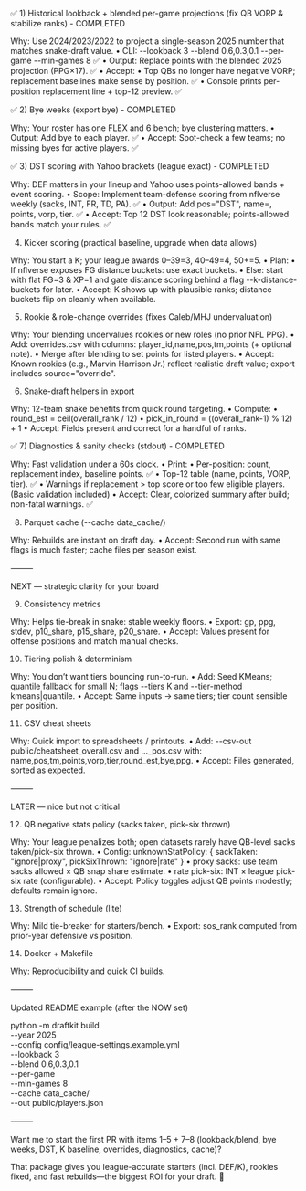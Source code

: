 
✅ 1) Historical lookback + blended per-game projections (fix QB VORP & stabilize ranks) - COMPLETED

Why: Use 2024/2023/2022 to project a single-season 2025 number that matches snake-draft value.
	•	CLI: --lookback 3 --blend 0.6,0.3,0.1 --per-game --min-games 8 ✅
	•	Output: Replace points with the blended 2025 projection (PPG×17). ✅
	•	Accept:
	•	Top QBs no longer have negative VORP; replacement baselines make sense by position. ✅
	•	Console prints per-position replacement line + top-12 preview. ✅

✅ 2) Bye weeks (export bye) - COMPLETED

Why: Your roster has one FLEX and 6 bench; bye clustering matters.
	•	Output: Add bye to each player. ✅
	•	Accept: Spot-check a few teams; no missing byes for active players. ✅

✅ 3) DST scoring with Yahoo brackets (league exact) - COMPLETED

Why: DEF matters in your lineup and Yahoo uses points-allowed bands + event scoring.
	•	Scope: Implement team-defense scoring from nflverse weekly (sacks, INT, FR, TD, PA). ✅
	•	Output: Add pos="DST", name=<TEAM>, points, vorp, tier. ✅
	•	Accept: Top 12 DST look reasonable; points-allowed bands match your rules. ✅

4) Kicker scoring (practical baseline, upgrade when data allows)

Why: You start a K; your league awards 0–39=3, 40–49=4, 50+=5.
	•	Plan:
	•	If nflverse exposes FG distance buckets: use exact buckets.
	•	Else: start with flat FG=3 & XP=1 and gate distance scoring behind a flag --k-distance-buckets for later.
	•	Accept: K shows up with plausible ranks; distance buckets flip on cleanly when available.

5) Rookie & role-change overrides (fixes Caleb/MHJ undervaluation)

Why: Your blending undervalues rookies or new roles (no prior NFL PPG).
	•	Add: overrides.csv with columns: player_id,name,pos,tm,points (+ optional note).
	•	Merge after blending to set points for listed players.
	•	Accept: Known rookies (e.g., Marvin Harrison Jr.) reflect realistic draft value; export includes source="override".

6) Snake-draft helpers in export

Why: 12-team snake benefits from quick round targeting.
	•	Compute:
	•	round_est = ceil(overall_rank / 12)
	•	pick_in_round = ((overall_rank-1) % 12) + 1
	•	Accept: Fields present and correct for a handful of ranks.

✅ 7) Diagnostics & sanity checks (stdout) - COMPLETED

Why: Fast validation under a 60s clock.
	•	Print:
	•	Per-position: count, replacement index, baseline points. ✅
	•	Top-12 table (name, points, VORP, tier). ✅
	•	Warnings if replacement > top score or too few eligible players. (Basic validation included)
	•	Accept: Clear, colorized summary after build; non-fatal warnings. ✅

8) Parquet cache (--cache data_cache/)

Why: Rebuilds are instant on draft day.
	•	Accept: Second run with same flags is much faster; cache files per season exist.

⸻

NEXT — strategic clarity for your board

9) Consistency metrics

Why: Helps tie-break in snake: stable weekly floors.
	•	Export: gp, ppg, stdev, p10_share, p15_share, p20_share.
	•	Accept: Values present for offense positions and match manual checks.

10) Tiering polish & determinism

Why: You don’t want tiers bouncing run-to-run.
	•	Add: Seed KMeans; quantile fallback for small N; flags --tiers K and --tier-method kmeans|quantile.
	•	Accept: Same inputs → same tiers; tier count sensible per position.

11) CSV cheat sheets

Why: Quick import to spreadsheets / printouts.
	•	Add: --csv-out public/cheatsheet_overall.csv and ..._pos.csv with: name,pos,tm,points,vorp,tier,round_est,bye,ppg.
	•	Accept: Files generated, sorted as expected.

⸻

LATER — nice but not critical

12) QB negative stats policy (sacks taken, pick-six thrown)

Why: Your league penalizes both; open datasets rarely have QB-level sacks taken/pick-six thrown.
	•	Config: unknownStatPolicy: { sackTaken: "ignore|proxy", pickSixThrown: "ignore|rate" }
	•	proxy sacks: use team sacks allowed × QB snap share estimate.
	•	rate pick-six: INT × league pick-six rate (configurable).
	•	Accept: Policy toggles adjust QB points modestly; defaults remain ignore.

13) Strength of schedule (lite)

Why: Mild tie-breaker for starters/bench.
	•	Export: sos_rank computed from prior-year defensive vs position.

14) Docker + Makefile

Why: Reproducibility and quick CI builds.

⸻

Updated README example (after the NOW set)

python -m draftkit build \
  --year 2025 \
  --config config/league-settings.example.yml \
  --lookback 3 \
  --blend 0.6,0.3,0.1 \
  --per-game \
  --min-games 8 \
  --cache data_cache/ \
  --out public/players.json


⸻

Want me to start the first PR with items 1–5 + 7–8 (lookback/blend, bye weeks, DST, K baseline, overrides, diagnostics, cache)?

That package gives you league-accurate starters (incl. DEF/K), rookies fixed, and fast rebuilds—the biggest ROI for your draft. 🚀